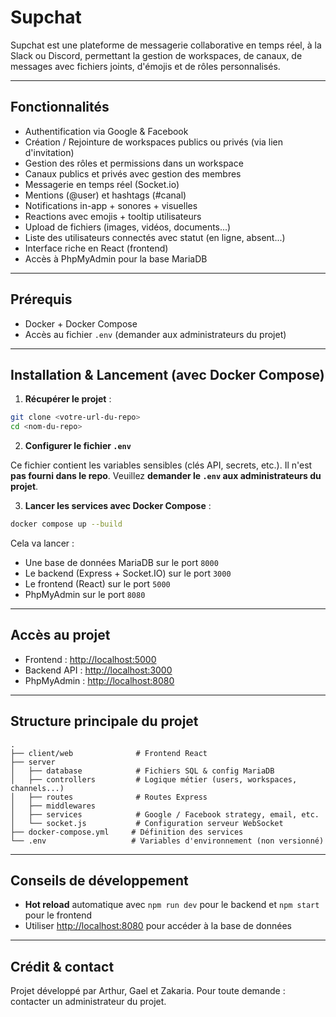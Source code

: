 # Supchat

Supchat est une plateforme de messagerie collaborative en temps réel, à la Slack ou Discord, permettant la gestion de workspaces, de canaux, de messages avec fichiers joints, d'émojis et de rôles personnalisés.

---

## Fonctionnalités

- Authentification via Google & Facebook
- Création / Rejointure de workspaces publics ou privés (via lien d'invitation)
- Gestion des rôles et permissions dans un workspace
- Canaux publics et privés avec gestion des membres
- Messagerie en temps réel (Socket.io)
- Mentions (@user) et hashtags (#canal)
- Notifications in-app + sonores + visuelles
- Reactions avec emojis + tooltip utilisateurs
- Upload de fichiers (images, vidéos, documents...)
- Liste des utilisateurs connectés avec statut (en ligne, absent...)
- Interface riche en React (frontend)
- Accès à PhpMyAdmin pour la base MariaDB

---

## Prérequis

- Docker + Docker Compose
- Accès au fichier `.env` (demander aux administrateurs du projet)

---

## Installation & Lancement (avec Docker Compose)

1. **Récupérer le projet** :

```bash
git clone <votre-url-du-repo>
cd <nom-du-repo>
```

2. **Configurer le fichier `.env`**

Ce fichier contient les variables sensibles (clés API, secrets, etc.). Il n'est **pas fourni dans le repo**. Veuillez **demander le `.env` aux administrateurs du projet**.

3. **Lancer les services avec Docker Compose** :

```bash
docker compose up --build
```

Cela va lancer :
- Une base de données MariaDB sur le port `8000`
- Le backend (Express + Socket.IO) sur le port `3000`
- Le frontend (React) sur le port `5000`
- PhpMyAdmin sur le port `8080`

---

## Accès au projet

- Frontend : [http://localhost:5000](http://localhost:5000)
- Backend API : [http://localhost:3000](http://localhost:3000)
- PhpMyAdmin : [http://localhost:8080](http://localhost:8080)

---

## Structure principale du projet

```
.
├── client/web              # Frontend React
├── server
│   ├── database            # Fichiers SQL & config MariaDB
│   ├── controllers         # Logique métier (users, workspaces, channels...)
│   ├── routes              # Routes Express
│   ├── middlewares         
│   ├── services            # Google / Facebook strategy, email, etc.
│   └── socket.js           # Configuration serveur WebSocket
├── docker-compose.yml     # Définition des services
└── .env                   # Variables d'environnement (non versionné)
```

---

## Conseils de développement

- **Hot reload** automatique avec `npm run dev` pour le backend et `npm start` pour le frontend
- Utiliser [http://localhost:8080](http://localhost:8080) pour accéder à la base de données

---

## Crédit & contact

Projet développé par Arthur, Gael et Zakaria. Pour toute demande : contacter un administrateur du projet.

